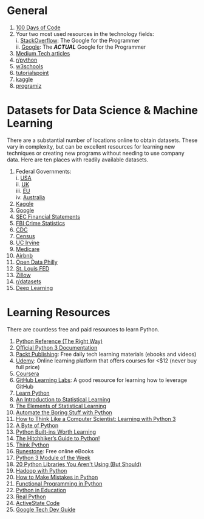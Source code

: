 # General
1. [100 Days of Code](https://www.100daysofcode.com/resources/)
2. Your two most used resources in the technology fields:  
  i. [StackOverflow](https://stackoverflow.com/): The Google for the Programmer  
  ii. [Google](https://www.google.com/): The _**ACTUAL**_ Google for the Programmer
3. [Medium Tech articles](https://www.medium.com/topic/programming)
4. [r/python](https://www.reddit.com/r/python)
5. [w3schools](https://www.w3schools.com/python/default.asp)
6. [tutorialspoint](https://www.tutorialspoint.com/python/index.htm)
7. [kaggle](https://www.kaggle.com/learn/python)
8. [programiz](https://www.programiz.com/python-programming)
# Datasets for Data Science & Machine Learning
There are a substantial number of locations online to obtain datasets. These vary in complexity, but can be excellent resources for learning new techniques or creating new programs without needing to use company data. Here are ten places with readily available datasets.
1. Federal Governments:  
  i. [USA](https://catalog.data.gov/dataset)  
  ii. [UK](https://gbr.databasesets.com/)  
  iii. [EU](http://data.europa.eu/euodp/en/data/)  
  iv. [Australia](https://data.gov.au/)
2. [Kaggle](https://www.kaggle.com/datasets)
3. [Google](https://toolbox.google.com/datasetsearch)
4. [SEC Financial Statements](https://www.sec.gov/dera/data/financial-statement-data-sets.html)
5. [FBI Crime Statistics](https://ucr.fbi.gov/crime-in-the-u.s)
6. [CDC](https://www.cdc.gov/datastatistics/index.html)
7. [Census](https://www.census.gov/data.html)
8. [UC Irvine](http://archive.ics.uci.edu/ml/datasets.php)
9. [Medicare](https://data.medicare.gov/data/hospital-compare#)
10. [Airbnb](http://insideairbnb.com/get-the-data.html)
11. [Open Data Philly](https://www.opendataphilly.org)
12. [St. Louis FED](https://fred.stlouisfed.org)
13. [Zillow](https://www.zillow.com/research/data/)
14. [r/datasets](https://www.reddit.com/r/datasets/)
15. [Deep Learning](http://deeplearning.net/datasets/)

# Learning Resources
There are countless free and paid resources to learn Python. 
1. [Python Reference (The Right Way)](https://python-reference.readthedocs.io/en/latest/)
2. [Official Python 3 Documentation](https://docs.python.org/3/)
3. [Packt Publishing](https://www.packtpub.com/packt/offers/free-learning): Free daily tech learning materials (ebooks and videos)
4. [Udemy](https://www.udemy.com/): Online learning platform that offers courses for <$12 (never buy full price)
5. [Coursera](https://www.coursera.org/)
6. [GitHub Learning Labs](https://lab.github.com/courses): A good resource for learning how to leverage GitHub
7. [Learn Python](https://www.learnpython.org/)
8. [An Introduction to Statistical Learning](http://www-bcf.usc.edu/~gareth/ISL/ISLR%20Seventh%20Printing.pdf)
9. [The Elements of Statistical Learning](https://web.stanford.edu/~hastie/ElemStatLearn/printings/ESLII_print12.pdf)
10. [Automate the Boring Stuff with Python](https://automatetheboringstuff.com/)
11. [How to Think Like a Computer Scientist: Learning with Python 3](http://openbookproject.net/thinkcs/python/english3e/)
12. [A Byte of Python](https://python.swaroopch.com/)
13. [Python Built-ins Worth Learning](https://treyhunner.com/2019/05/python-builtins-worth-learning)
14. [The Hitchhiker’s Guide to Python!](https://docs.python-guide.org/)
15. [Think Python](http://greenteapress.com/thinkpython/thinkpython.pdf)
16. [Runestone](https://runestone.academy): Free online eBooks
17. [Python 3 Module of the Week](https://pymotw.com/3/)
18. [20 Python Libraries You Aren't Using (But Should)](https://www.oreilly.com/programming/free/files/20-python-libraries-you-arent-using-but-should.pdf)
19. [Hadoop with Python](https://www.oreilly.com/programming/free/files/hadoop-with-python.pdf)
20. [How to Make Mistakes in Python](https://www.oreilly.com/programming/free/files/how-to-make-mistakes-in-python.pdf)
21. [Functional Programming in Python](https://www.oreilly.com/programming/free/files/functional-programming-python.pdf)
22. [Python in Education](https://www.oreilly.com/programming/free/files/python-in-education.pdf)
23. [Real Python](https://realpython.com/)
24. [ActiveState Code](http://code.activestate.com/)
25. [Google Tech Dev Guide](https://techdevguide.withgoogle.com/)
